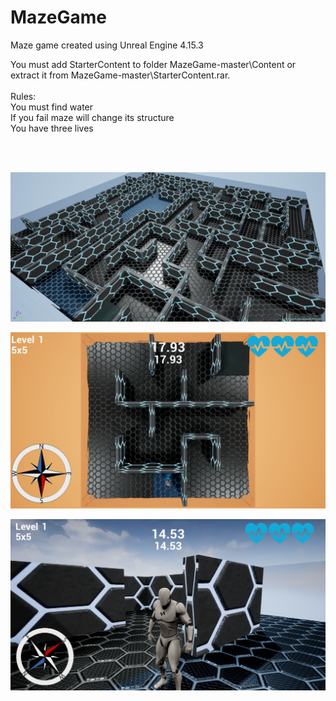 # MazeGame
Maze game created using Unreal Engine 4.15.3 <br/>

You must add StarterContent to folder MazeGame-master\Content or extract it from MazeGame-master\StarterContent.rar.<br />
<br />
Rules:<br />
You must find water <br />
If you fail maze will change its structure <br />
You have three lives <br />

<br />
<br />


![alt text](https://github.com/MateuszKapusta/MazeGame/blob/master/My_pictures/Maze.png)

![alt text](https://github.com/MateuszKapusta/MazeGame/blob/master/My_pictures/Start.jpg)

![alt text](https://github.com/MateuszKapusta/MazeGame/blob/master/My_pictures/Game.jpg)
